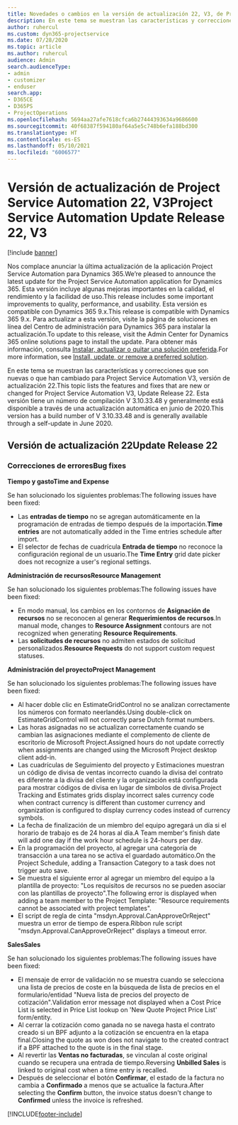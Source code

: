 ```yaml
---
title: Novedades o cambios en la versión de actualización 22, V3, de Project Service Automation
description: En este tema se muestran las características y correcciones que están disponibles en la versión de actualización 22, V3, de Project Service Automation.
author: ruhercul
ms.custom: dyn365-projectservice
ms.date: 07/28/2020
ms.topic: article
ms.author: ruhercul
audience: Admin
search.audienceType:
- admin
- customizer
- enduser
search.app:
- D365CE
- D365PS
- ProjectOperations
ms.openlocfilehash: 5694aa27afe7618cfca6b27444393634a9686600
ms.sourcegitcommit: 40f68387f594180af64a5e5c748b6efa188bd300
ms.translationtype: HT
ms.contentlocale: es-ES
ms.lasthandoff: 05/10/2021
ms.locfileid: "6006577"
---
```

# <a name="project-service-automation-update-release-22-v3"></a><span data-ttu-id="dd950-103">Versión de actualización de Project Service Automation 22, V3</span><span class="sxs-lookup"><span data-stu-id="dd950-103">Project Service Automation Update Release 22, V3</span></span>

[!include [banner](../includes/psa-now-project-operations.md)]

<span data-ttu-id="dd950-104">Nos complace anunciar la última actualización de la aplicación Project Service Automation para Dynamics 365.</span><span class="sxs-lookup"><span data-stu-id="dd950-104">We’re pleased to announce the latest update for the Project Service Automation application for Dynamics 365.</span></span> <span data-ttu-id="dd950-105">Esta versión incluye algunas mejoras importantes en la calidad, el rendimiento y la facilidad de uso.</span><span class="sxs-lookup"><span data-stu-id="dd950-105">This release includes some important improvements to quality, performance, and usability.</span></span> <span data-ttu-id="dd950-106">Esta versión es compatible con Dynamics 365 9.x.</span><span class="sxs-lookup"><span data-stu-id="dd950-106">This release is compatible with Dynamics 365 9.x.</span></span> <span data-ttu-id="dd950-107">Para actualizar a esta versión, visite la página de soluciones en línea del Centro de administración para Dynamics 365 para instalar la actualización.</span><span class="sxs-lookup"><span data-stu-id="dd950-107">To update to this release, visit the Admin Center for Dynamics 365 online solutions page to install the update.</span></span> <span data-ttu-id="dd950-108">Para obtener más información, consulta [Instalar, actualizar o quitar una solución preferida](/power-platform/admin/install-remove-preferred-solution).</span><span class="sxs-lookup"><span data-stu-id="dd950-108">For more information, see [Install, update, or remove a preferred solution](/power-platform/admin/install-remove-preferred-solution).</span></span>

<span data-ttu-id="dd950-109">En este tema se muestran las características y correcciones que son nuevas o que han cambiado para Project Service Automation V3, versión de actualización 22.</span><span class="sxs-lookup"><span data-stu-id="dd950-109">This topic lists the features and fixes that are new or changed for Project Service Automation V3, Update Release 22.</span></span> <span data-ttu-id="dd950-110">Esta versión tiene un número de compilación V 3.10.33.48 y generalmente está disponible a través de una actualización automática en junio de 2020.</span><span class="sxs-lookup"><span data-stu-id="dd950-110">This version has a build number of V 3.10.33.48 and is generally available through a self-update in June 2020.</span></span>

## <a name="update-release-22"></a><span data-ttu-id="dd950-111">Versión de actualización 22</span><span class="sxs-lookup"><span data-stu-id="dd950-111">Update Release 22</span></span>

### <a name="bug-fixes"></a><span data-ttu-id="dd950-112">Correcciones de errores</span><span class="sxs-lookup"><span data-stu-id="dd950-112">Bug fixes</span></span>



<span data-ttu-id="dd950-113">**Tiempo y gasto**</span><span class="sxs-lookup"><span data-stu-id="dd950-113">**Time and Expense**</span></span>

<span data-ttu-id="dd950-114">Se han solucionado los siguientes problemas:</span><span class="sxs-lookup"><span data-stu-id="dd950-114">The following issues have been fixed:</span></span>

- <span data-ttu-id="dd950-115">Las **entradas de tiempo** no se agregan automáticamente en la programación de entradas de tiempo después de la importación.</span><span class="sxs-lookup"><span data-stu-id="dd950-115">**Time entries** are not automatically added in the Time entries schedule after import.</span></span>
- <span data-ttu-id="dd950-116">El selector de fechas de cuadrícula **Entrada de tiempo** no reconoce la configuración regional de un usuario.</span><span class="sxs-lookup"><span data-stu-id="dd950-116">The **Time Entry** grid date picker does not recognize a user's regional settings.</span></span>

<span data-ttu-id="dd950-117">**Administración de recursos**</span><span class="sxs-lookup"><span data-stu-id="dd950-117">**Resource Management**</span></span>

<span data-ttu-id="dd950-118">Se han solucionado los siguientes problemas:</span><span class="sxs-lookup"><span data-stu-id="dd950-118">The following issues have been fixed:</span></span>

- <span data-ttu-id="dd950-119">En modo manual, los cambios en los contornos de **Asignación de recursos** no se reconocen al generar **Requerimientos de recursos**.</span><span class="sxs-lookup"><span data-stu-id="dd950-119">In manual mode, changes to **Resource Assignment** contours are not recognized when generating **Resource Requirements**.</span></span>
- <span data-ttu-id="dd950-120">Las **solicitudes de recursos** no admiten estados de solicitud personalizados.</span><span class="sxs-lookup"><span data-stu-id="dd950-120">**Resource Requests** do not support custom request statuses.</span></span>

<span data-ttu-id="dd950-121">**Administración del proyecto**</span><span class="sxs-lookup"><span data-stu-id="dd950-121">**Project Management**</span></span>

<span data-ttu-id="dd950-122">Se han solucionado los siguientes problemas:</span><span class="sxs-lookup"><span data-stu-id="dd950-122">The following issues have been fixed:</span></span>

- <span data-ttu-id="dd950-123">Al hacer doble clic en EstimateGridControl no se analizan correctamente los números con formato neerlandés.</span><span class="sxs-lookup"><span data-stu-id="dd950-123">Using double-click on EstimateGridControl will not correctly parse Dutch format numbers.</span></span>
- <span data-ttu-id="dd950-124">Las horas asignadas no se actualizan correctamente cuando se cambian las asignaciones mediante el complemento de cliente de escritorio de Microsoft Project.</span><span class="sxs-lookup"><span data-stu-id="dd950-124">Assigned hours do not update correctly when assignments are changed using the Microsoft Project desktop client add-in.</span></span>
- <span data-ttu-id="dd950-125">Las cuadrículas de Seguimiento del proyecto y Estimaciones muestran un código de divisa de ventas incorrecto cuando la divisa del contrato es diferente a la divisa del cliente y la organización está configurada para mostrar códigos de divisa en lugar de símbolos de divisa.</span><span class="sxs-lookup"><span data-stu-id="dd950-125">Project Tracking and Estimates grids display incorrect sales currency code when contract currency is different than customer currency and organization is configured to display currency codes instead of currency symbols.</span></span>
- <span data-ttu-id="dd950-126">La fecha de finalización de un miembro del equipo agregará un día si el horario de trabajo es de 24 horas al día.</span><span class="sxs-lookup"><span data-stu-id="dd950-126">A Team member's finish date will add one day if the work hour schedule is 24-hours per day.</span></span>
- <span data-ttu-id="dd950-127">En la programación del proyecto, al agregar una categoría de transacción a una tarea no se activa el guardado automático.</span><span class="sxs-lookup"><span data-stu-id="dd950-127">On the Project Schedule, adding a Transaction Category to a task does not trigger auto save.</span></span>
- <span data-ttu-id="dd950-128">Se muestra el siguiente error al agregar un miembro del equipo a la plantilla de proyecto: "Los requisitos de recursos no se pueden asociar con las plantillas de proyecto".</span><span class="sxs-lookup"><span data-stu-id="dd950-128">The following error is displayed when adding a team member to the Project Template: "Resource requirements cannot be associated with project templates".</span></span> 
- <span data-ttu-id="dd950-129">El script de regla de cinta "msdyn.Approval.CanApproveOrReject" muestra un error de tiempo de espera.</span><span class="sxs-lookup"><span data-stu-id="dd950-129">Ribbon rule script "msdyn.Approval.CanApproveOrReject" displays a timeout error.</span></span>

<span data-ttu-id="dd950-130">**Sales**</span><span class="sxs-lookup"><span data-stu-id="dd950-130">**Sales**</span></span>

<span data-ttu-id="dd950-131">Se han solucionado los siguientes problemas:</span><span class="sxs-lookup"><span data-stu-id="dd950-131">The following issues have been fixed:</span></span>

- <span data-ttu-id="dd950-132">El mensaje de error de validación no se muestra cuando se selecciona una lista de precios de coste en la búsqueda de lista de precios en el formulario/entidad "Nueva lista de precios del proyecto de cotización".</span><span class="sxs-lookup"><span data-stu-id="dd950-132">Validation error message not displayed when a Cost Price List is selected in Price List lookup on 'New Quote Project Price List' form/entity.</span></span>
- <span data-ttu-id="dd950-133">Al cerrar la cotización como ganada no se navega hasta el contrato creado si un BPF adjunto a la cotización se encuentra en la etapa final.</span><span class="sxs-lookup"><span data-stu-id="dd950-133">Closing the quote as won does not navigate to the created contract if a BPF attached to the quote is in the final stage.</span></span>
- <span data-ttu-id="dd950-134">Al revertir las **Ventas no facturadas**, se vinculan al coste original cuando se recupera una entrada de tiempo.</span><span class="sxs-lookup"><span data-stu-id="dd950-134">Reversing **Unbilled Sales** is linked to original cost when a time entry is recalled.</span></span>
- <span data-ttu-id="dd950-135">Después de seleccionar el botón **Confirmar**, el estado de la factura no cambia a **Confirmado** a menos que se actualice la factura.</span><span class="sxs-lookup"><span data-stu-id="dd950-135">After selecting the **Confirm** button, the invoice status doesn't change to **Confirmed** unless the invoice is refreshed.</span></span>


[!INCLUDE[footer-include](../includes/footer-banner.md)]